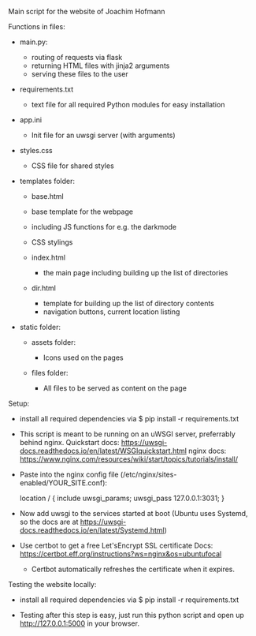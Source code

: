 Main script for the website of Joachim Hofmann

Functions in files:
- main.py:
    - routing of requests via flask
    - returning HTML files with jinja2 arguments
    - serving these files to the user

- requirements.txt
    - text file for all required Python modules for easy installation

- app.ini
    - Init file for an uwsgi server (with arguments)

- styles.css
    - CSS file for shared styles

- templates folder:

    - base.html
    - base template for the webpage
    - including JS functions for e.g. the darkmode
    - CSS stylings

    - index.html
        - the main page including building up the list of directories

    - dir.html
        - template for building up the list of directory contents
        - navigation buttons, current location listing

- static folder:

    - assets folder:
        - Icons used on the pages

    - files folder:
        - All files to be served as content on the page


Setup:
- install all required dependencies via
$ pip install -r requirements.txt

- This script is meant to be running on an uWSGI server, preferrably behind nginx.
    Quickstart docs: https://uwsgi-docs.readthedocs.io/en/latest/WSGIquickstart.html
    nginx docs: https://www.nginx.com/resources/wiki/start/topics/tutorials/install/


- Paste into the nginx config file (/etc/nginx/sites-enabled/YOUR_SITE.conf):

    location / {
        include uwsgi_params;
        uwsgi_pass 127.0.0.1:3031;
    }

- Now add uwsgi to the services started at boot (Ubuntu uses Systemd, so the docs are at https://uwsgi-docs.readthedocs.io/en/latest/Systemd.html)

- Use certbot to get a free Let'sEncrypt SSL certificate
    Docs: https://certbot.eff.org/instructions?ws=nginx&os=ubuntufocal
    - Certbot automatically refreshes the certificate when it expires.


Testing the website locally:
- install all required dependencies via
$ pip install -r requirements.txt

- Testing after this step is easy, just run this python script and open up http://127.0.0.1:5000 in your browser.
